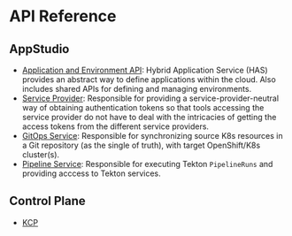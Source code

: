 # API Reference

## AppStudio

- [Application and Environment API](application-environment-api.md): Hybrid Application Service (HAS) provides an abstract way to define applications within the cloud. Also includes shared APIs for defining and managing environments.
- [Service Provider](service-provider.md): Responsible for providing a service-provider-neutral way of obtaining authentication tokens so that tools accessing the service provider do not have to deal with the intricacies of getting the access tokens from the different service providers.
- [GitOps Service](gitops.md): Responsible for synchronizing source K8s resources in a Git repository (as the single of truth), with target OpenShift/K8s cluster(s).
- [Pipeline Service](pipeline-service.md): Responsible for executing Tekton `PipelineRuns` and providing acccess to Tekton services.


## Control Plane

- [KCP](kcp.md)
